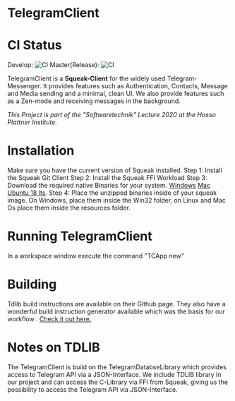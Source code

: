 # TelegramClient
# CI Status
Develop: ![CI](https://github.com/hpi-swa-teaching/TelegramClient/workflows/CI/badge.svg?branch=develop)
Master(Release): ![CI](https://github.com/hpi-swa-teaching/TelegramClient/workflows/CI/badge.svg?branch=master)

TelegramClient is a **Squeak-Client** for the widely used Telegram-Messenger. It provides features such as Authentication, Contacts, Message and Media sending and a minimal, clean UI. We also provide features such as a Zen-mode and receiving messages in the background.

*This Project is part of the "Softwaretechnik" Lecture 2020 at the Hasso Plattner Institute.*

# Installation
Make sure you have the current version of Squeak installed.
Step 1: Install the Squeak Git Client
Step 2: Install the Squeak FFI Workload
Step 3: Download the required native Binaries for your system. [Windows](https://drive.google.com/open?id=14tOoIfxioIe8bn2kPxPKmCk_Eg0tSYiJ) [Mac](https://drive.google.com/open?id=1H2l_V6zkIx4t_SKQKL3MmdtvOV2haFjV) [Ubuntu 18 lts](https://drive.google.com/open?id=1CpSPcB-5MPA95fEWI-X5MxbUEZUcU3g2).
Step 4: Place the unzipped binaries inside of your squeak image. On Windows, place them inside the Win32 folder, on Linux and Mac Os place them inside the resources folder.
# Running TelegramClient
In a workspace window execute the command "TCApp new"
# Building
Tdlib build instructions are available on their Github page. They also have a wonderful build instruction generator available which was the basis for our workflow . [Check it out here.](https://tdlib.github.io/td/build.html)

# Notes on TDLIB
The TelegramClient is build on the TelegramDatabseLibrary which provides access to Telegram API via a JSON-Interface.
We include TDLIB library in our project and can access the C-Library via FFI from Squeak, giving us the possibility to access the Telegram API via JSON-Interface.

